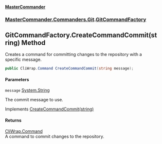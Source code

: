 #### [MasterCommander](MasterCommander.md 'MasterCommander')
### [MasterCommander.Commanders.Git](MasterCommander.md#MasterCommander.Commanders.Git 'MasterCommander.Commanders.Git').[GitCommandFactory](GitCommandFactory.md 'MasterCommander.Commanders.Git.GitCommandFactory')

## GitCommandFactory.CreateCommandCommit(string) Method

Creates a command for committing changes to the repository with a specific message.

```csharp
public CliWrap.Command CreateCommandCommit(string message);
```
#### Parameters

<a name='MasterCommander.Commanders.Git.GitCommandFactory.CreateCommandCommit(string).message'></a>

`message` [System.String](https://docs.microsoft.com/en-us/dotnet/api/System.String 'System.String')

The commit message to use.

Implements [CreateCommandCommit(string)](IGitCommandFactory.CreateCommandCommit(string).md 'MasterCommander.Commanders.Git.IGitCommandFactory.CreateCommandCommit(string)')

#### Returns
[CliWrap.Command](https://docs.microsoft.com/en-us/dotnet/api/CliWrap.Command 'CliWrap.Command')  
A command to commit changes to the repository.